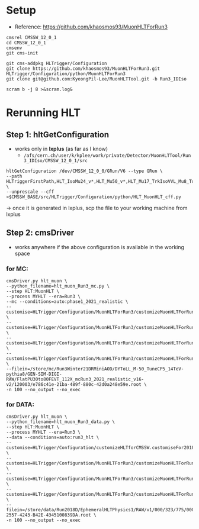 # Setup

* Reference: https://github.com/khaosmos93/MuonHLTForRun3

```
cmsrel CMSSW_12_0_1
cd CMSSW_12_0_1
cmsenv
git cms-init

git cms-addpkg HLTrigger/Configuration
git clone https://github.com/khaosmos93/MuonHLTForRun3.git HLTrigger/Configuration/python/MuonHLTForRun3
git clone git@github.com:KyeongPil-Lee/MuonHLTTool.git -b Run3_IDIso

scram b -j 8 >&scram.log&
```



# Rerunning HLT

## Step 1: hltGetConfiguration

* works only in **lxplus** (as far as I know)
  * ```/afs/cern.ch/user/k/kplee/work/private/Detector/MuonHLTTool/Run3_IDIso/CMSSW_12_0_1/src```

```
hltGetConfiguration /dev/CMSSW_12_0_0/GRun/V6 --type GRun \
--path HLTriggerFirstPath,HLT_IsoMu24_v*,HLT_Mu50_v*,HLT_Mu17_TrkIsoVVL_Mu8_TrkIsoVVL_DZ_Mass3p8_v*,HLTriggerFinalPath,HLTAnalyzerEndpath \
--unprescale --cff >$CMSSW_BASE/src/HLTrigger/Configuration/python/HLT_MuonHLT_cff.py
```

-> once it is generated in lxplus, scp the file to your working machine from lxplus

## Step 2: cmsDriver

* works anywhere if the above configuration is available in the working space

### for MC:

```
cmsDriver.py hlt_muon \
--python_filename=hlt_muon_Run3_mc.py \
--step HLT:MuonHLT \
--process MYHLT --era=Run3 \
--mc --conditions=auto:phase1_2021_realistic \
--customise=HLTrigger/Configuration/MuonHLTForRun3/customizeMuonHLTForRun3.customizeDoubleMuIsoFix \
--customise=HLTrigger/Configuration/MuonHLTForRun3/customizeMuonHLTForRun3.customizeMuonHLTForDoubletRemoval \
--customise=HLTrigger/Configuration/MuonHLTForRun3/customizeMuonHLTForRun3.customizeMuonHLTForCscSegment \
--customise=HLTrigger/Configuration/MuonHLTForRun3/customizeMuonHLTForRun3.customizeMuonHLTForGEM \
--filein=/store/mc/Run3Winter21DRMiniAOD/DYToLL_M-50_TuneCP5_14TeV-pythia8/GEN-SIM-DIGI-RAW/FlatPU30to80FEVT_112X_mcRun3_2021_realistic_v16-v2/120003/e786c41e-21ba-489f-880c-42d0a248e59e.root \
-n 100 --no_output --no_exec
```



### for DATA:

```
cmsDriver.py hlt_muon \
--python_filename=hlt_muon_Run3_data.py \
--step HLT:MuonHLT \
--process MYHLT --era=Run3 \
--data --conditions=auto:run3_hlt \
--customise=HLTrigger/Configuration/customizeHLTforCMSSW.customiseFor2018Input \
--customise=HLTrigger/Configuration/MuonHLTForRun3/customizeMuonHLTForRun3.customizeDoubleMuIsoFix \
--customise=HLTrigger/Configuration/MuonHLTForRun3/customizeMuonHLTForRun3.customizeMuonHLTForDoubletRemoval \
--customise=HLTrigger/Configuration/MuonHLTForRun3/customizeMuonHLTForRun3.customizeMuonHLTForCscSegment \
--filein=/store/data/Run2018D/EphemeralHLTPhysics1/RAW/v1/000/323/775/00000/D5D2CF9C-2557-4243-B42E-4345100839DA.root \
-n 100 --no_output --no_exec
```

